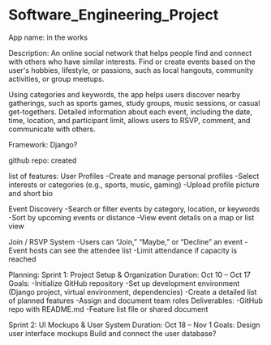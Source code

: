 # Software_Engineering_Project

App name: in the works

Description: 
An online social network that helps people find and connect with others who have similar interests. Find or create events based on the user's hobbies, lifestyle, or passions, such as local hangouts, community activities, or group meetups.

Using categories and keywords, the app helps users discover nearby gatherings, such as sports games, study groups, music sessions, or casual get-togethers. Detailed information about each event, including the date, time, location, and participant limit, allows users to RSVP, comment, and communicate with others.

Framework: Django?

github repo: created

list of features:
User Profiles
-Create and manage personal profiles
-Select interests or categories (e.g., sports, music, gaming)
-Upload profile picture and short bio

Event Discovery
-Search or filter events by category, location, or keywords
-Sort by upcoming events or distance
-View event details on a map or list view

Join / RSVP System
-Users can “Join,” “Maybe,” or “Decline” an event
-Event hosts can see the attendee list
-Limit attendance if capacity is reached

Planning:
Sprint 1: Project Setup & Organization
Duration: Oct 10 – Oct 17
Goals:
-Initialize GitHub repository
-Set up development environment (Django project, virtual environment,  dependencies)
-Create a detailed list of planned features
-Assign and document team roles
Deliverables:
-GitHub repo with README.md 
-Feature list file or shared document

Sprint 2: UI Mockups & User System
Duration: Oct 18 – Nov 1
Goals:
Design user interface mockups
Build and connect the user database?
